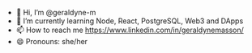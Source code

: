 - 👋 Hi, I’m @geraldyne-m
- 🌱 I’m currently learning Node, React, PostgreSQL, Web3 and DApps
- 📫 How to reach me https://www.linkedin.com/in/geraldynemasson/
- 😄 Pronouns: she/her
<!---
- ⚡ Fun fact: ...
- 👀 I’m interested in ...
--->

<!---
geraldyne-m/geraldyne-m is a ✨ special ✨ repository because its `README.md` (this file) appears on your GitHub profile.
You can click the Preview link to take a look at your changes.
--->
